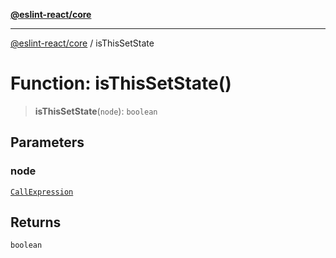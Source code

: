 [**@eslint-react/core**](../README.md)

***

[@eslint-react/core](../README.md) / isThisSetState

# Function: isThisSetState()

> **isThisSetState**(`node`): `boolean`

## Parameters

### node

[`CallExpression`](../-internal-/interfaces/CallExpression.md)

## Returns

`boolean`
